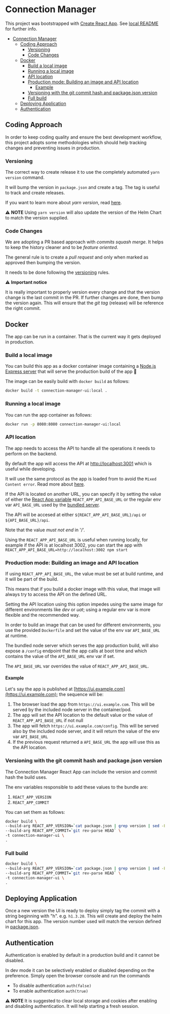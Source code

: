 # Connection Manager

This project was bootstrapped with [Create React App](https://github.com/facebook/create-react-app). See [local README](./README.CRA.md) for further info.

- [Connection Manager](#connection-manager)
  - [Coding Approach](#coding-approach)
    - [Versioning](#versioning)
    - [Code Changes](#code-changes)
  - [Docker](#docker)
    - [Build a local image](#build-a-local-image)
    - [Running a local image](#running-a-local-image)
    - [API location](#api-location)
    - [Production mode: Building an image and API location](#production-mode-building-an-image-and-api-location)
      - [Example](#example)
    - [Versioning with the git commit hash and package.json version](#versioning-with-the-git-commit-hash-and-packagejson-version)
    - [Full build](#full-build)
  - [Deploying Application](#deploying-application)
  - [Authentication](#authentication)

## Coding Approach

In order to keep coding quality and ensure the best development workflow, this project adopts some methodologies which should help tracking changes and preventing issues in production.

### Versioning

The correct way to create release it to use the completely automated `yarn version` command.

It will bump the version in `package.json` and create a tag. The tag is useful to track and create releases.

If you want to learn more about _yarn version_, read [here](https://yarnpkg.com/en/docs/cli/version).

:warning: **NOTE**
Using `yarn version` will also update the version of the Helm Chart to match the version supplied.

### Code Changes

We are adopting a PR based approach with _commits squash merge_. It helps to keep the history cleaner and to be _feature oriented_.

The general rule is to create a _pull request_ and only when marked as approved then bumping the version.

It needs to be done following the [versioning](#versioning) rules.

:warning: **Important notice**

It is really important to properly version every change and that the version change is the last commit in the PR. If further changes are done, then bump the version again. This will ensure that the _git tag_ (release) will be reference the right commit.

## Docker

The app can be run in a container. That is the current way it gets deployed in production.

### Build a local image

You can build this app as a docker container image containing a [Node.js Express server](./server/index.js) that will serve the production build of the app :rocket:

The image can be easily build with `docker build` as follows:

```bash
docker build -t connection-manager-ui:local .
```

### Running a local image

You can run the app container as follows:

```bash
docker run -p 8080:8080 connection-manager-ui:local
```

### API location

The app needs to access the API to handle all the operations it needs to perform on the backend.

By default the app will access the API at [http://localhost:3001](http://localhost:3001) which is useful while developing.

It will use the same protocol as the app is loaded from to avoid the `Mixed Content error`. Read more about [here](https://developers.google.com/web/fundamentals/security/prevent-mixed-content/what-is-mixed-content).

If the API is located on another URL, you can specify it by setting the value of either the [React App variable](https://facebook.github.io/create-react-app/docs/adding-custom-environment-variables) `REACT_APP_API_BASE_URL` or the regular env var `API_BASE_URL` used by the [bundled server](./server/index.js).

The API will be accesed at either `${REACT_APP_API_BASE_URL}/api` or `${API_BASE_URL}/api`.

Note that the value _must not end_ in '/'.

Using the `REACT_APP_API_BASE_URL` is useful when running locally, for example if the API is at localhost 3002, you can start the app with `REACT_APP_API_BASE_URL=http://localhost:3002 npm start`

### Production mode: Building an image and API location

If using `REACT_APP_API_BASE_URL`, the value must be set at build runtime, and it will be part of the build.

This means that if you build a docker image with this value, that image will always try to access the API on the defined URL.

Setting the API location using this option impedes using the same image for different environments like _dev_ or _uat_; using a regular env var is more flexible and the recommended way.

In order to build an image that can be used for different environments, you use the provided `Dockerfile` and set the value of the env var `API_BASE_URL` at runtime.

The bundled node server which serves the app production build, will also expose a `/config` endpoint that the app calls at boot time and which contains the value of the `API_BASE_URL` env var if set.

The `API_BASE_URL` var overrides the value of `REACT_APP_API_BASE_URL`.

#### Example

Let's say the app is published at [https://ui.example.com](https://ui.example.com); the sequence will be:

1) The browser load the app from `https://ui.example.com`. This will be served by the included node server in the container/pod.
2) The app will set the API location to the default value or the value of `REACT_APP_API_BASE_URL` if not null
3) The app will fetch `https://ui.example.com/config`. This will be served also by the included node server, and it will return the value of the env var `API_BASE_URL`
4) If the previous request returned a `API_BASE_URL` the app will use this as the API location.

### Versioning with the git commit hash and package.json version

The Connection Manager React App can include the version and commit hash the build uses.

The env variables responsible to add these values to the bundle are:

1) `REACT_APP_VERSION`
2) `REACT_APP_COMMIT`

You can set them as follows:

```bash
docker build \
--build-arg REACT_APP_VERSION=`cat package.json | grep version | sed -E 's/.*version": "([0-9\.]*)".*/\1/'` \
--build-arg REACT_APP_COMMIT=`git rev-parse HEAD` \
-t connection-manager-ui \
.
```

### Full build

```bash
docker build \
--build-arg REACT_APP_VERSION=`cat package.json | grep version | sed -E 's/.*version": "([0-9\.]*)".*/\1/'` \
--build-arg REACT_APP_COMMIT=`git rev-parse HEAD` \
-t connection-manager-ui \
.
```

## Deploying Application

Once a new version the UI is ready to deploy simply tag the commit with a string beginning with "h". e.g. `h1.3.20`. This will create and deploy the helm chart for this app. The version number used will match the version defined in [package.json](package.json).

## Authentication

Authentication is enabled by default in a production build and it cannot be disabled.

In dev mode it can be selectively enabled or disabled depending on the preference.
Simply open the browser console and run the commands

- To disable authentication `auth(false)`
- To enable authentication `auth(true)`

:warning: **NOTE**
It is suggested to clear local storage and cookies after enabling and disabling authentication. It will help starting a fresh session.
